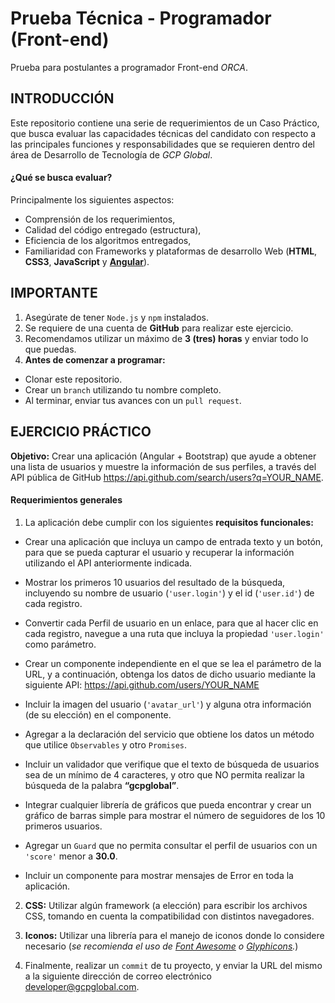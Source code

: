 # Prueba Técnica - Programador (Front-end)
Prueba para postulantes a programador Front-end _ORCA_.

## INTRODUCCIÓN
Este repositorio contiene una serie de requerimientos de un Caso Práctico, que busca evaluar las capacidades técnicas del candidato con respecto a las principales funciones y responsabilidades que se requieren dentro del área de Desarrollo de Tecnología de _GCP Global_.

#### ¿Qué se busca evaluar?
Principalmente los siguientes aspectos:
  + Comprensión de los requerimientos,
  + Calidad del código entregado (estructura),
  + Eficiencia de los algoritmos entregados,
  + Familiaridad con Frameworks y plataformas de desarrollo Web (**HTML**, **CSS3**, **JavaScript** y **[Angular](https://angular.io/)**).

## IMPORTANTE
1. Asegúrate de tener `Node.js` y `npm` instalados.
2. Se requiere de una cuenta de **GitHub** para realizar este ejercicio.
3. Recomendamos utilizar un máximo de **3 (tres) horas** y enviar todo lo que puedas.
4. **Antes de comenzar a programar:**
  * Clonar este repositorio.
  * Crear un `branch` utilizando tu nombre completo.
  * Al terminar, enviar tus avances con un `pull request`.


## EJERCICIO PRÁCTICO
**Objetivo:** Crear una aplicación (Angular + Bootstrap) que ayude a obtener una lista de usuarios y muestre la información de sus perfiles, a través del API pública de GitHub https://api.github.com/search/users?q=YOUR_NAME.

#### Requerimientos generales

1. La aplicación debe cumplir con los siguientes **requisitos funcionales:**
  - Crear una aplicación que incluya un campo de entrada texto y un botón, para que se pueda capturar el usuario y recuperar la información utilizando el API anteriormente indicada.

  - Mostrar los primeros 10 usuarios del resultado de la búsqueda, incluyendo su nombre de usuario (`'user.login'`) y el id (`'user.id'`) de cada registro.

  - Convertir cada Perfil de usuario en un enlace, para que al hacer clic en cada registro, navegue a una ruta que incluya la propiedad `'user.login'` como parámetro.

  - Crear un componente independiente en el que se lea el parámetro de la URL, y a continuación, obtenga los datos de dicho usuario mediante la siguiente API: https://api.github.com/users/YOUR_NAME

  - Incluir la imagen del usuario (`'avatar_url'`) y alguna otra información (de su elección) en el componente.

  - Agregar a la declaración del servicio que obtiene los datos un método que utilice `Observables` y otro `Promises`.

  - Incluir un validador que verifique que el texto de búsqueda de usuarios sea de un mínimo de 4 caracteres, y otro que NO permita realizar la búsqueda de la palabra **“gcpglobal”**.

  - Integrar cualquier librería de gráficos que pueda encontrar y crear un gráfico de barras simple para mostrar el número de seguidores de los 10 primeros usuarios.

  - Agregar un `Guard` que no permita consultar el perfil de usuarios con un `'score'` menor a **30.0**.

  - Incluir un componente para mostrar mensajes de Error en toda la aplicación.

2. **CSS:** Utilizar algún framework (a elección) para escribir los archivos CSS, tomando en cuenta la compatibilidad con distintos navegadores.

3. **Iconos:** Utilizar una librería para el manejo de iconos donde lo considere necesario (_se recomienda el uso de [Font Awesome](http://fontawesome.io/) o [Glyphicons](http://glyphicons.com/)._)

4. Finalmente, realizar un `commit` de tu proyecto, y enviar la URL del mismo a la siguiente dirección de correo electrónico  [developer@gcpglobal.com](mailto:developer@gcpglobal.com?Subject=Prueba%20Front-end).
